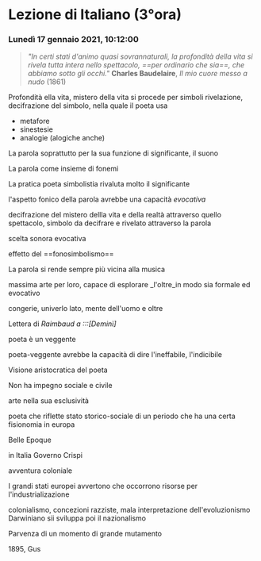 # Lezione di Italiano (3°ora)
### Lunedì 17 gennaio 2021, 10:12:00

> _"In certi stati d'animo quasi sovrannaturali, la profondità della vita si rivela tutta intera nello spettacolo, ==per ordinario che sia==, che abbiamo sotto gli occhi."_
> **Charles Baudelaire**, _Il mio cuore messo a nudo_ $(1861)$


Profondità ella vita, mistero della vita
si procede per simboli
rivelazione, decifrazione del simbolo, nella quale il poeta usa
* metafore
* sinestesie
* analogie (alogiche anche)

La parola soprattutto per la sua funzione di significante, il suono

La parola come insieme di fonemi


La pratica poeta simbolistia rivaluta molto il significante


l'aspetto fonico della parola avrebbe una capacità _evocativa_

decifrazione del mistero dellla vita e della realtà attraverso quello spettacolo, simbolo da decifrare e rivelato attraverso la parola


scelta sonora evocativa


effetto del ==fonosimbolismo==



La parola si rende sempre più vicina alla musica


massima arte per loro, capace di esplorare _l'oltre_in modo sia formale ed evocativo


congerie, univerlo lato, mente dell'uomo e oltre



Lettera di _Raimbaud a :::[Deminì]_

poeta è un veggente


poeta-veggente avrebbe la capacità di dire l'ineffabile, l'indicibile

Visione aristocratica del poeta


Non ha impegno sociale e civile

arte nella sua esclusività


poeta che riflette stato storico-sociale di un periodo che ha una certa fisionomia in europa


Belle  Epoque


in Italia Governo Crispi

avventura coloniale


I grandi stati europei avvertono che occorrono risorse per l'industrializazione


colonialismo, concezioni razziste, mala interpretazione dell'evoluzionismo Darwiniano
sii sviluppa poi il nazionalismo


Parvenza di un momento di grande mutamento


1895, Gus
<!--stackedit_data:
eyJoaXN0b3J5IjpbMTc4OTc5MDE2Ml19
-->